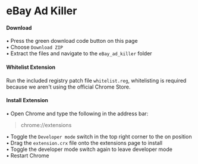 # eBay Ad Killer

#### Download
• Press the green download code button on this page <br>
• Choose `Download ZIP` <br>
• Extract the files and navigate to the `eBay_ad_killer` folder


#### Whitelist Extension
Run the included registry patch file `whitelist.reg`, whitelisting is required because we aren't using the official Chrome Store.<br>


#### Install Extension
• Open Chrome and type the following in the address bar:
> chrome://extensions

• Toggle the `Developer mode` switch in the top right corner to the on position <br>
• Drag the `extension.crx` file onto the extensions page to install <br>
• Toggle the developer mode switch again to leave developer mode<br>
• Restart Chrome <br>
